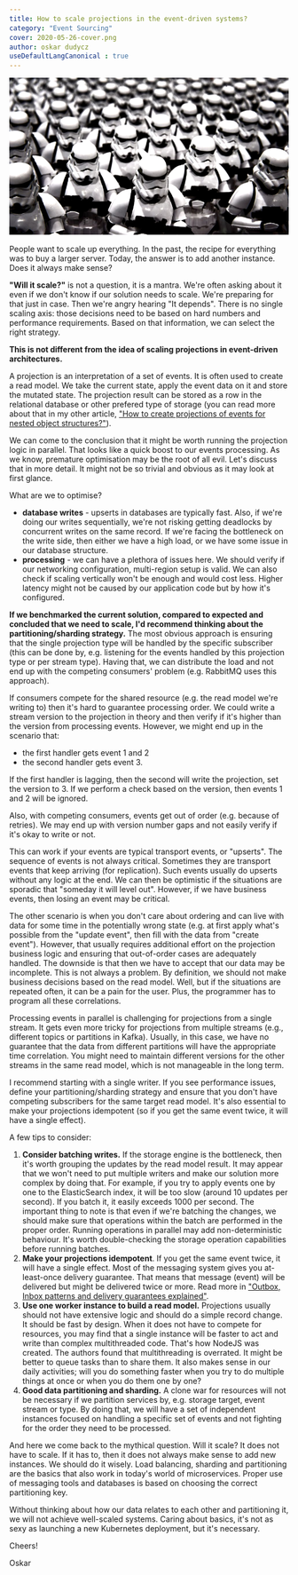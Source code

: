 ```yaml
---
title: How to scale projections in the event-driven systems?
category: "Event Sourcing"
cover: 2020-05-26-cover.png
author: oskar dudycz
useDefaultLangCanonical : true
---
```


![cover](2020-05-26-cover.png)

People want to scale up everything. In the past, the recipe for everything was to buy a larger server. Today, the answer is to add another instance. Does it always make sense?

**"Will it scale?"** is not a question, it is a mantra. We're often asking about it even if we don't know if our solution needs to scale. We're preparing for that just in case. Then we're angry hearing "It depends". There is no single scaling axis: those decisions need to be based on hard numbers and performance requirements. Based on that information, we can select the right strategy.

**This is not different from the idea of scaling projections in event-driven architectures.**

A projection is an interpretation of a set of events. It is often used to create a read model. We take the current state, apply the event data on it and store the mutated state. The projection result can be stored as a row in the relational database or other prefered type of storage (you can read more about that in my other article, ["How to create projections of events for nested object structures?"](https://event-driven.io/en/how_to_create_projections_of_events_for_nested_object_structures/)).

We can come to the conclusion that it might be worth running the projection logic in parallel. That looks like a quick boost to our events processing. As we know, premature optimisation may be the root of all evil. Let's discuss that in more detail. It might not be so trivial and obvious as it may look at first glance.

What are we to optimise?
- **database writes** - upserts in databases are typically fast. Also, if we're doing our writes sequentially, we're not risking getting deadlocks by concurrent writes on the same record. If we're facing the bottleneck on the write side, then either we have a high load, or we have some issue in our database structure.
- **processing** - we can have a plethora of issues here. We should verify if our networking configuration, multi-region setup is valid. We can also check if scaling vertically won't be enough and would cost less. Higher latency might not be caused by our application code but by how it's configured.

**If we benchmarked the current solution, compared to expected and concluded that we need to scale, I'd recommend thinking about the partitioning/sharding strategy.** The most obvious approach is ensuring that the single projection type will be handled by the specific subscriber (this can be done by, e.g. listening for the events handled by this projection type or per stream type). Having that, we can distribute the load and not end up with the competing consumers' problem (e.g. RabbitMQ uses this approach).

If consumers compete for the shared resource (e.g. the read model we're writing to) then it's hard to guarantee processing order. We could write a stream version to the projection in theory and then verify if it's higher than the version from processing events. However, we might end up in the scenario that:
- the first handler gets event 1 and 2
- the second handler gets event 3.

If the first handler is lagging, then the second will write the projection, set the version to 3. If we perform a check based on the version, then events 1 and 2 will be ignored.

Also, with competing consumers, events get out of order (e.g. because of retries). We may end up with version number gaps and not easily verify if it's okay to write or not.

This can work if your events are typical transport events, or "upserts". The sequence of events is not always critical. Sometimes they are transport events that keep arriving (for replication). Such events usually do upserts without any logic at the end. We can then be optimistic if the situations are sporadic that "someday it will level out". However, if we have business events, then losing an event may be critical.

The other scenario is when you don't care about ordering and can live with data for some time in the potentially wrong state (e.g. at first apply what's possible from the "update event", then fill with the data from "create event"). However, that usually requires additional effort on the projection business logic and ensuring that out-of-order cases are adequately handled. The downside is that then we have to accept that our data may be incomplete. This is not always a problem. By definition, we should not make business decisions based on the read model. Well, but if the situations are repeated often, it can be a pain for the user. Plus, the programmer has to program all these correlations.

Processing events in parallel is challenging for projections from a single stream. It gets even more tricky for projections from multiple streams  (e.g., different topics or partitions in Kafka). Usually, in this case, we have no guarantee that the data from different partitions will have the appropriate time correlation. You might need to maintain different versions for the other streams in the same read model, which is not manageable in the long term.

I recommend starting with a single writer. If you see performance issues, define your partitioning/sharding strategy and ensure that you don't have competing subscribers for the same target read model. It's also essential to make your projections idempotent (so if you get the same event twice, it will have a single effect).

A few tips to consider:
1. **Consider batching writes.** If the storage engine is the bottleneck, then it's worth grouping the updates by the read model result. It may appear that we won't need to put multiple writers and make our solution more complex by doing that. For example, if you try to apply events one by one to the ElasticSearch index, it will be too slow (around 10 updates per second). If you batch it, it easily exceeds 1000 per second. The important thing to note is that even if we're batching the changes, we should make sure that operations within the batch are performed in the proper order. Running operations in parallel may add non-deterministic behaviour. It's worth double-checking the storage operation capabilities before running batches.
2. **Make your projections idempotent**.  If you get the same event twice, it will have a single effect. Most of the messaging system gives you at-least-once delivery guarantee. That means that message (event) will be delivered but might be delivered twice or more. Read more in ["Outbox, Inbox patterns and delivery guarantees explained"](https://event-driven.io/en/outbox_inbox_patterns_and_delivery_guarantees_explained/).
3. **Use one worker instance to build a read model.** Projections usually should not have extensive logic and should do a simple record change. It should be fast by design. When it does not have to compete for resources, you may find that a single instance will be faster to act and write than complex multithreaded code. That's how NodeJS was created. The authors found that multithreading is overrated. It might be better to queue tasks than to share them. It also makes sense in our daily activities; will you do something faster when you try to do multiple things at once or when you do them one by one?
4. **Good data partitioning and sharding.** A clone war for resources will not be necessary if we partition services by, e.g. storage target, event stream or type. By doing that, we will have a set of independent instances focused on handling a specific set of events and not fighting for the order they need to be processed.

And here we come back to the mythical question. Will it scale? It does not have to scale. If it has to, then it does not always make sense to add new instances. We should do it wisely. Load balancing, sharding and partitioning are the basics that also work in today's world of microservices. Proper use of messaging tools and databases is based on choosing the correct partitioning key. 

Without thinking about how our data relates to each other and partitioning it, we will not achieve well-scaled systems. Caring about basics, it's not as sexy as launching a new Kubernetes deployment, but it's necessary.

Cheers!

Oskar